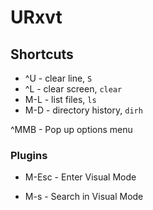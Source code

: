 # URxvt

## Shortcuts

* ^U - clear line, `S`
* ^L - clear screen, `clear`
* M-L - list files, `ls`
* M-D - directory history, `dirh`

^MMB - Pop up options menu

### Plugins

* M-Esc - Enter Visual Mode

* M-s - Search in Visual Mode
